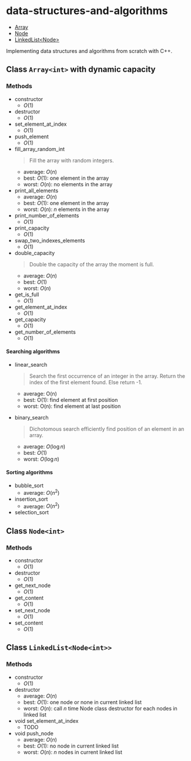 # data-structures-and-algorithms

- [Array<int>](#class-arrayint-with-dynamic-capacity)
- [Node<int>](#class-nodeint)
- [LinkedList<Node<int>>](#class-linkedlistnodeint)

Implementing data structures and algorithms from scratch with C++.

## Class `Array<int>` with dynamic capacity

### Methods

- constructor
  - $O(1)$
- destructor
  - $O(1)$
- set_element_at_index
  - $O(1)$
- push_element
  - $O(1)$
- fill_array_random_int
  > Fill the array with random integers.
  - average: $O(n)$
  - best: $O(1)$: one element in the array
  - worst: $O(n)$: no elements in the array
- print_all_elements
  - average: $O(n)$
  - best: $O(1)$: one element in the array
  - worst: $O(n)$: $n$ elements in the array
- print_number_of_elements
  - $O(1)$
- print_capacity
  - $O(1)$
- swap_two_indexes_elements
  - $O(1)$
- double_capacity
  > Double the capacity of the array the moment is full.
  - average: $O(n)$
  - best: $O(1)$
  - worst: $O(n)$
- get_is_full
  - $O(1)$
- get_element_at_index
  - $O(1)$
- get_capacity
  - $O(1)$
- get_number_of_elements
  - $O(1)$

#### Searching algorithms

- linear_search

  > Search the first occurrence of an integer in the array. Return the index of
  > the first element found. Else return -1.

  - average: O(n)
  - best: O(1): find element at first position
  - worst: O(n): find element at last position

- binary_search
  > Dichotomous search efficiently find position of an element in an array.
  - average: $O(\log n)$
  - best: $O(1)$
  - worst: $O(\log n)$

#### Sorting algorithms

- bubble_sort
  - average: $O(n^2)$
- insertion_sort
  - average: $O(n^2)$
- selection_sort

## Class `Node<int>`

### Methods

- constructor
    - $O(1)$
- destructor
    - $O(1)$
- get_next_node
    - $O(1)$
- get_content
    - $O(1)$
- set_next_node
    - $O(1)$
- set_content
    - $O(1)$

## Class `LinkedList<Node<int>>`

### Methods

- constructor
    - $O(1)$
- destructor
    - average: $O(n)$
    - best: $O(1)$: one node or none in current linked list
    - worst: $O(n)$: call $n$ time Node class destructor for each nodes in linked list
- void set_element_at_index
    - TODO
- void push_node
    - average: $O(n)$
    - best: $O(1)$: no node in current linked list
    - worst: $O(n)$: $n$ nodes in current linked list
